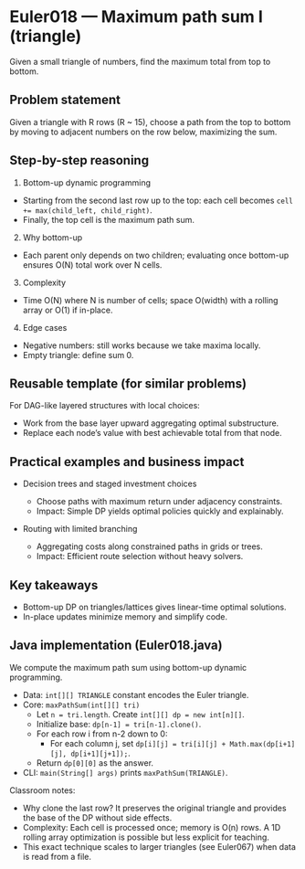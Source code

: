 # Euler018 — Maximum path sum I (triangle)

Given a small triangle of numbers, find the maximum total from top to bottom.

## Problem statement

Given a triangle with R rows (R ~ 15), choose a path from the top to bottom by moving to adjacent numbers on the row below, maximizing the sum.

## Step-by-step reasoning

1) Bottom-up dynamic programming
- Starting from the second last row up to the top: each cell becomes `cell += max(child_left, child_right)`.
- Finally, the top cell is the maximum path sum.

2) Why bottom-up
- Each parent only depends on two children; evaluating once bottom-up ensures O(N) total work over N cells.

3) Complexity
- Time O(N) where N is number of cells; space O(width) with a rolling array or O(1) if in-place.

4) Edge cases
- Negative numbers: still works because we take maxima locally.
- Empty triangle: define sum 0.

## Reusable template (for similar problems)

For DAG-like layered structures with local choices:
- Work from the base layer upward aggregating optimal substructure.
- Replace each node’s value with best achievable total from that node.

## Practical examples and business impact

- Decision trees and staged investment choices
  - Choose paths with maximum return under adjacency constraints.
  - Impact: Simple DP yields optimal policies quickly and explainably.

- Routing with limited branching
  - Aggregating costs along constrained paths in grids or trees.
  - Impact: Efficient route selection without heavy solvers.

## Key takeaways

- Bottom-up DP on triangles/lattices gives linear-time optimal solutions.
- In-place updates minimize memory and simplify code.

## Java implementation (Euler018.java)

We compute the maximum path sum using bottom-up dynamic programming.

- Data: `int[][] TRIANGLE` constant encodes the Euler triangle.
- Core: `maxPathSum(int[][] tri)`
  - Let `n = tri.length`. Create `int[][] dp = new int[n][]`.
  - Initialize base: `dp[n-1] = tri[n-1].clone()`.
  - For each row i from n-2 down to 0:
    - For each column j, set `dp[i][j] = tri[i][j] + Math.max(dp[i+1][j], dp[i+1][j+1]);`.
  - Return `dp[0][0]` as the answer.
- CLI: `main(String[] args)` prints `maxPathSum(TRIANGLE)`.

Classroom notes:
- Why clone the last row? It preserves the original triangle and provides the base of the DP without side effects.
- Complexity: Each cell is processed once; memory is O(n) rows. A 1D rolling array optimization is possible but less explicit for teaching.
- This exact technique scales to larger triangles (see Euler067) when data is read from a file.
